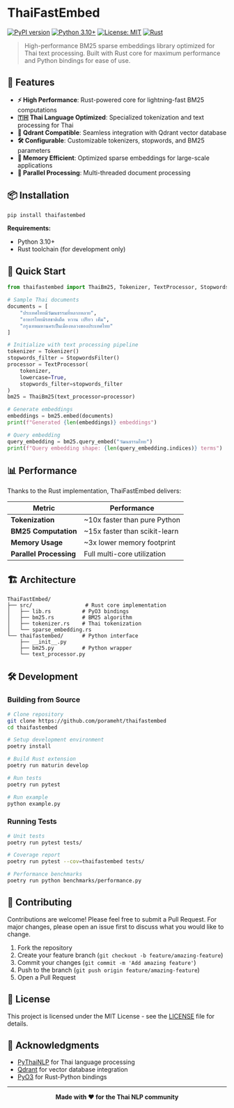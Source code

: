 # ThaiFastEmbed

[![PyPI version](https://badge.fury.io/py/thaifastembed.svg)](https://badge.fury.io/py/thaifastembed)
[![Python 3.10+](https://img.shields.io/badge/python-3.10+-blue.svg)](https://www.python.org/downloads/)
[![License: MIT](https://img.shields.io/badge/License-MIT-yellow.svg)](https://opensource.org/licenses/MIT)
[![Rust](https://img.shields.io/badge/rust-1.70+-orange.svg)](https://www.rust-lang.org/)

> High-performance BM25 sparse embeddings library optimized for Thai text processing. Built with Rust core for maximum performance and Python bindings for ease of use.

## 🚀 Features

- **⚡ High Performance**: Rust-powered core for lightning-fast BM25 computations
- **🇹🇭 Thai Language Optimized**: Specialized tokenization and text processing for Thai
- **🔗 Qdrant Compatible**: Seamless integration with Qdrant vector database
- **🛠️ Configurable**: Customizable tokenizers, stopwords, and BM25 parameters
- **💾 Memory Efficient**: Optimized sparse embeddings for large-scale applications
- **🔄 Parallel Processing**: Multi-threaded document processing

## 📦 Installation

```bash
pip install thaifastembed
```

**Requirements:**
- Python 3.10+
- Rust toolchain (for development only)

## 🔧 Quick Start

```python
from thaifastembed import ThaiBm25, Tokenizer, TextProcessor, StopwordsFilter

# Sample Thai documents
documents = [
    "ประเทศไทยมีวัฒนธรรมที่หลากหลาย",
    "อาหารไทยมีรสชาติเผ็ด หวาน เปรียว เค็ม",
    "กรุงเทพมหานครเป็นเมืองหลวงของประเทศไทย"
]

# Initialize with text processing pipeline
tokenizer = Tokenizer()
stopwords_filter = StopwordsFilter()
processor = TextProcessor(
    tokenizer, 
    lowercase=True, 
    stopwords_filter=stopwords_filter
)
bm25 = ThaiBm25(text_processor=processor)

# Generate embeddings
embeddings = bm25.embed(documents)
print(f"Generated {len(embeddings)} embeddings")

# Query embedding
query_embedding = bm25.query_embed("วัฒนธรรมไทย")
print(f"Query embedding shape: {len(query_embedding.indices)} terms")
```

## 📊 Performance

Thanks to the Rust implementation, ThaiFastEmbed delivers:

| Metric | Performance |
|--------|-------------|
| **Tokenization** | ~10x faster than pure Python |
| **BM25 Computation** | ~15x faster than scikit-learn |
| **Memory Usage** | ~3x lower memory footprint |
| **Parallel Processing** | Full multi-core utilization |

## 🏗️ Architecture

```
ThaiFastEmbed/
├── src/                 # Rust core implementation
│   ├── lib.rs          # PyO3 bindings
│   ├── bm25.rs         # BM25 algorithm
│   ├── tokenizer.rs    # Thai tokenization
│   └── sparse_embedding.rs
└── thaifastembed/      # Python interface
    ├── __init__.py
    ├── bm25.py         # Python wrapper
    └── text_processor.py
```

## 🛠️ Development

### Building from Source

```bash
# Clone repository
git clone https://github.com/porameht/thaifastembed
cd thaifastembed

# Setup development environment
poetry install

# Build Rust extension
poetry run maturin develop

# Run tests
poetry run pytest

# Run example
python example.py
```

### Running Tests

```bash
# Unit tests
poetry run pytest tests/

# Coverage report
poetry run pytest --cov=thaifastembed tests/

# Performance benchmarks
poetry run python benchmarks/performance.py
```

## 🤝 Contributing

Contributions are welcome! Please feel free to submit a Pull Request. For major changes, please open an issue first to discuss what you would like to change.

1. Fork the repository
2. Create your feature branch (`git checkout -b feature/amazing-feature`)
3. Commit your changes (`git commit -m 'Add amazing feature'`)
4. Push to the branch (`git push origin feature/amazing-feature`)
5. Open a Pull Request

## 📝 License

This project is licensed under the MIT License - see the [LICENSE](LICENSE) file for details.

## 🙏 Acknowledgments

- [PyThaiNLP](https://github.com/PyThaiNLP/pythainlp) for Thai language processing
- [Qdrant](https://qdrant.tech/) for vector database integration
- [PyO3](https://pyo3.rs/) for Rust-Python bindings

---

<div align="center">
  <strong>Made with ❤️ for the Thai NLP community</strong>
</div>